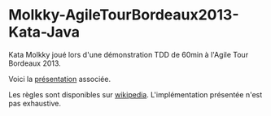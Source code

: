 Molkky-AgileTourBordeaux2013-Kata-Java
======================================

Kata Molkky joué lors d'une démonstration TDD de 60min à l'Agile Tour Bordeaux 2013.

Voici la [présentation] associée.

Les règles sont disponibles sur [wikipedia]. L'implémentation présentée n'est pas exhaustive.

[présentation]: http://michaelborde.github.io/TddEn5Minutes-Presentation-RevealJs
[wikipedia]: http://fr.wikipedia.org/wiki/M%C3%B6lkky
